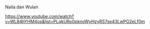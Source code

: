 Naila dan Wulan 

https://www.youtube.com/watch?v=WL84hYHM4os&list=PLqkURo0pknoWyHzyRS7se43LwPG2eLf0m
